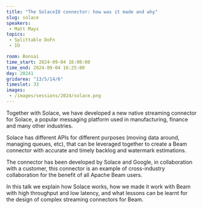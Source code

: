 ```yaml
---
title: "The SolaceIO connector: how was it made and why"
slug: solace
speakers:
 - Matt Mays
topics:
 - Splittable DoFn
 - IO

room: Bonsai
time_start: 2024-09-04 16:00:00
time_end: 2024-09-04 16:25:00
day: 20241
gridarea: "13/5/14/6"
timeslot: 33
images:
 - /images/sessions/2024/solace.png
---
```


Together with Solace, we have developed a new native streaming connector for Solace, a popular messaging platform used in manufacturing, finance and many other industries.

Solace has different APIs for different purposes (moving data around, managing queues, etc), that can be leveraged together to create a Beam connector with accurate and timely backlog and watermark estimations.

The connector has been developed by Solace and Google, in collaboration with a customer, this connector is an example of cross-industry collaboration for the benefit of all Apache Beam users.

In this talk we explain how Solace works, how we made it work with Beam with high throughput and low latency, and what lessons can be learnt for the design of complex streaming connectors for Beam.
